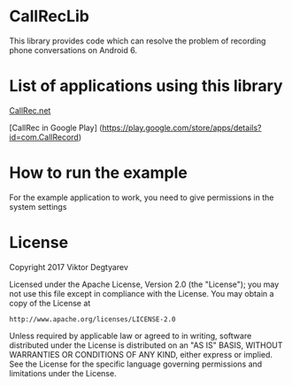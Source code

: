 # CallRecLib
This library provides code which can resolve the problem of recording phone conversations on Android 6.
# List of applications using this library
[CallRec.net](http://callrec.net)

[CallRec in Google Play] (https://play.google.com/store/apps/details?id=com.CallRecord)

# How to run the example
For the example application to work, you need to give permissions in the system settings

# License
Copyright 2017 Viktor Degtyarev

Licensed under the Apache License, Version 2.0 (the "License");
you may not use this file except in compliance with the License.
You may obtain a copy of the License at

    http://www.apache.org/licenses/LICENSE-2.0

Unless required by applicable law or agreed to in writing, software
distributed under the License is distributed on an "AS IS" BASIS,
WITHOUT WARRANTIES OR CONDITIONS OF ANY KIND, either express or implied.
See the License for the specific language governing permissions and
limitations under the License.
